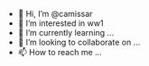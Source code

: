 - 👋 Hi, I’m @camissar
- 👀 I’m interested in ww1
- 🌱 I’m currently learning ...
- 💞️ I’m looking to collaborate on ...
- 📫 How to reach me ...
 
<!---
camissar/camissar is a ✨ special ✨ repository because its `README.md` (this file) appears on your GitHub profile.
You can click the Preview link to take a look at your changes.
--->
